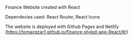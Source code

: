 Finance Website created with React

Dependecies used: React Router, React Icons

The website is deployed with Github Pages 
and Netlify (https://tomacezar1.github.io/finance-styled-app-React/#/)
